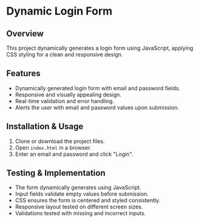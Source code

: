 # Dynamic Login Form

## Overview
This project dynamically generates a login form using JavaScript, applying CSS styling for a clean and responsive design.

## Features
- Dynamically generated login form with email and password fields.
- Responsive and visually appealing design.
- Real-time validation and error handling.
- Alerts the user with email and password values upon submission.

## Installation & Usage
1. Clone or download the project files.
2. Open `index.html` in a browser.
3. Enter an email and password and click "Login".

## Testing & Implementation
- The form dynamically generates using JavaScript.
- Input fields validate empty values before submission.
- CSS ensures the form is centered and styled consistently.
- Responsive layout tested on different screen sizes.
- Validations tested with missing and incorrect inputs.